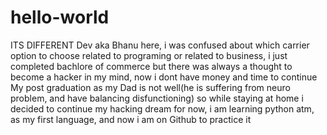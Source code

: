 # hello-world
ITS DIFFERENT
Dev aka Bhanu here, i was confused about which carrier option to choose related to programing or related to business, i just completed bachlore of commerce but there was always a thought to become a hacker in my mind, 
now i dont have money and time to continue My post graduation as my Dad is not well(he is suffering from neuro problem, and have balancing disfunctioning) so while staying at home i decided to continue my hacking dream for now, 
i am learning python atm, as my first language, and now i am on Github to practice it
